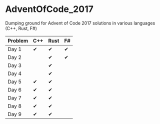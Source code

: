 # AdventOfCode_2017
Dumping ground for Advent of Code 2017 solutions in various languages (C++, Rust, F#)

| Problem | C++ | Rust | F# |
|---------|-----|------|----|
| Day 1   |  ✔  |  ✔   |  ✔ |
| Day 2   |     |  ✔   |  ✔ |
| Day 3   |     |  ✔   |    |
| Day 4   |     |  ✔   |    |
| Day 5   |  ✔  |  ✔   |    |
| Day 6   |  ✔  |  ✔   |    |
| Day 7   |  ✔  |  ✔   |    |
| Day 8   |  ✔  |  ✔   |    |
| Day 9   |  ✔  |  ✔   |    |